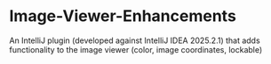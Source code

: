 # Image-Viewer-Enhancements
An IntelliJ plugin (developed against IntelliJ IDEA 2025.2.1) that adds functionality to the image viewer (color, image coordinates, lockable)

